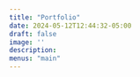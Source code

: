 ```yaml
---
title: "Portfolio"
date: 2024-05-12T12:44:32-05:00
draft: false
image: ''
description:
menus: "main"
---
```

